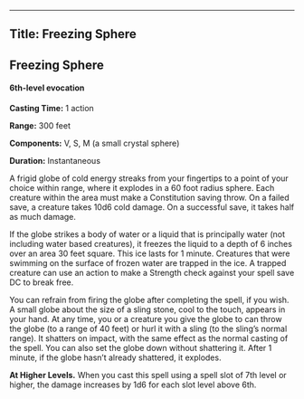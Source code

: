-------------------------
Title: Freezing Sphere
-------------------------

## Freezing Sphere

#### 6th-level evocation


**Casting Time:** 1 action

**Range:** 300 feet

**Components:** V, S, M (a small crystal sphere)

**Duration:** Instantaneous


A frigid globe of cold energy streaks from your fingertips to a point of
your choice within range, where it explodes in a 60 foot radius
sphere. Each creature within the area must make a Constitution saving
throw. On a failed save, a creature takes 10d6 cold damage. On a
successful save, it takes half as much damage.

If the globe strikes a body of water or a liquid that is principally
water (not including water based creatures), it freezes the liquid to
a depth of 6 inches over an area 30 feet square. This ice lasts for 1
minute. Creatures that were swimming on the surface of frozen water are
trapped in the ice. A trapped creature can use an action to make a
Strength check against your spell save DC to break free.

You can refrain from firing the globe after completing the spell, if you
wish. A small globe about the size of a sling stone, cool to the touch,
appears in your hand. At any time, you or a creature you give the globe
to can throw the globe (to a range of 40 feet) or hurl it with a sling
(to the sling’s normal range). It shatters on impact, with the same
effect as the normal casting of the spell. You can also set the globe
down without shattering it. After 1 minute, if the globe hasn’t already
shattered, it explodes.

**At Higher Levels.** When you cast this spell using a spell
slot of 7th level or higher, the damage increases by 1d6 for each slot
level above 6th.


